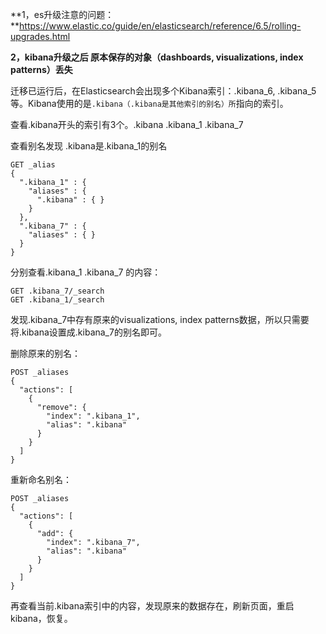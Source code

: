 **1，es升级注意的问题：**https://www.elastic.co/guide/en/elasticsearch/reference/6.5/rolling-upgrades.html

**2，kibana升级之后 原本保存的对象（dashboards, visualizations, index patterns）丢失**

迁移已运行后，在Elasticsearch会出现多个Kibana索引：.kibana_6, .kibana_5等。Kibana使用的是`.kibana（.kibana是其他索引的别名）所`指向的索引。

查看.kibana开头的索引有3个。.kibana  .kibana_1  .kibana_7

查看别名发现 .kibana是.kibana_1的别名

```shell
GET _alias
{
  ".kibana_1" : {
    "aliases" : {
      ".kibana" : { }
    }
  },
  ".kibana_7" : {
    "aliases" : { }
  }
}
```

分别查看.kibana_1 .kibana_7 的内容：

```shell
GET .kibana_7/_search
GET .kibana_1/_search
```

发现.kibana_7中存有原来的visualizations, index patterns数据，所以只需要将.kibana设置成.kibana_7的别名即可。

删除原来的别名：

```shell
POST _aliases
{
  "actions": [
    {
      "remove": {
        "index": ".kibana_1",
        "alias": ".kibana"
      }
    }
  ]
}
```

重新命名别名：

```shell
POST _aliases
{
  "actions": [
    {
      "add": {
        "index": ".kibana_7",
        "alias": ".kibana"
      }
    }
  ]
}
```

再查看当前.kibana索引中的内容，发现原来的数据存在，刷新页面，重启kibana，恢复。